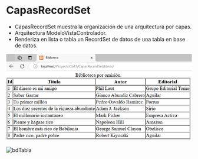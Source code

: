 # CapasRecordSet

- CapasRecordSet muestra la organización de una arquitectura por capas.
- Arquitectura ModeloVistaControlador.
- Renderiza en lista o tabla un RecordSet de datos de una tabla en base de datos.


![capasModeloVistaControlador](https://github.com/miRepositorioGit/CapasRecordSet/blob/main/public/img/tablaLibros.PNG "modelo en capascon Php")

![bdTabla](/img/bdTabla.PNG "base datos:libreria tabla:libros ")